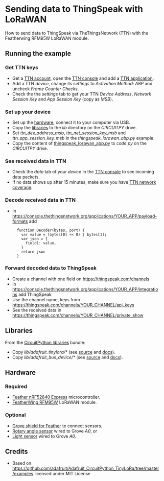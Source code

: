 # Sending data to ThingSpeak with LoRaWAN
How to send data to ThingSpeak via TheThingsNetwork (TTN) with the Featherwing RFM95W LoRaWAN module.

## Running the example
### Get TTN keys
* Get a [TTN account](https://www.thethingsnetwork.org/), open the [TTN console](https://console.thethingsnetwork.org/) and add a [TTN application](https://console.thethingsnetwork.org/applications).
* Add a TTN *device*, change its *settings* to *Activation Method: ABP* and uncheck *Frame Counter Checks*.
* Check the the *settings* tab to get your TTN *Device Address*, *Network Session Key* and *App Session Key* (copy as *MSB*).

### Set up your device
* Set up the [hardware](#Hardware), connect it to your computer via USB.
* Copy the [libraries](#Libraries) to the _lib_ directory on the _CIRCUITPY_ drive.
* Set *ttn_dev_address_msb*, *ttn_net_session_key_msb* and *ttn_app_session_key_msb* in the *thingspeak_lorawan_abp.py* example.
* Copy the content of [thingspeak_lorawan_abp.py](thingspeak_lorawan_abp.py) to _code.py_ on the _CIRCUITPY_ drive.

### See received data in TTN
* Check the *data* tab of your *device* in the [TTN console](https://console.thethingsnetwork.org/) to see incoming data packets.
* If no data shows up after 15 minutes, make sure you have [TTN network coverage](https://www.thethingsnetwork.org/community/).

### Decode received data in TTN
* In https://console.thethingsnetwork.org/applications/YOUR_APP/payload-formats add

        function Decoder(bytes, port) { 
          var value = (bytes[0] << 8) | bytes[1];
          var json = {
            field1: value,
          }
          return json
        }

### Forward decoded data to ThingSpeak
* Create a channel with one field on https://thingspeak.com/channels
* In https://console.thethingsnetwork.org/applications/YOUR_APP/integrations add ThingSpeak
* Use the channel name, keys from https://thingspeak.com/channels/YOUR_CHANNEL/api_keys
* See the received data in https://thingspeak.com/channels/YOUR_CHANNEL/private_show

## Libraries
From the [CircuitPython libraries](https://circuitpython.org/libraries) bundle:
* Copy _lib/adafruit_tinylora/*_ (see [source](https://github.com/adafruit/Adafruit_CircuitPython_TinyLoRa/) and [docs](https://circuitpython.readthedocs.io/projects/tinylora/en/latest/index.html)).
* Copy _lib/adafruit_bus_device/*_ (see [source](https://github.com/adafruit/Adafruit_CircuitPython_BusDevice/) and [docs](https://circuitpython.readthedocs.io/projects/busdevice/en/latest/index.html)).

## Hardware
### Required
* [Feather nRF52840 Express](https://github.com/fhnw-idb/fhnw-idb/wiki/Feather-nRF52840-Express) microcontroller.
* [FeatherWing RFM95W](https://github.com/fhnw-idb/fhnw-idb/wiki/FeatherWing-RFM95W) LoRaWAN module.

### Optional
* [Grove shield for Feather](https://github.com/fhnw-idb/fhnw-idb/wiki/Grove-Adapters#grove-shield-for-feather) to connect sensors.
* [Rotary angle sensor](https://github.com/fhnw-idb/fhnw-idb/wiki/Grove-Sensors#rotary-angle-sensor) wired to Grove _A0_, or
* [Light sensor](https://github.com/fhnw-idb/fhnw-idb/wiki/Grove-Sensors#light-sensor-v12) wired to Grove _A0_.

## Credits
* Based on https://github.com/adafruit/Adafruit_CircuitPython_TinyLoRa/tree/master/examples licensed under MIT License

